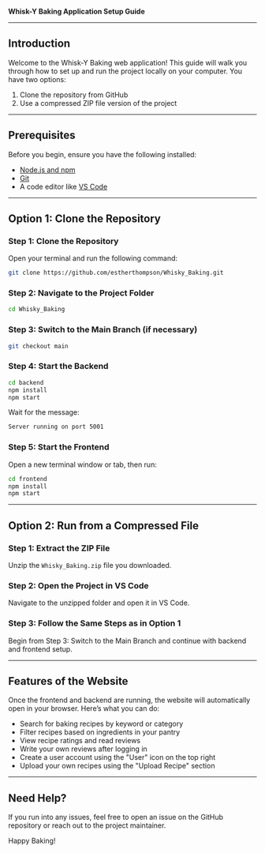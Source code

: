 **Whisk-Y Baking Application Setup Guide**

---

## Introduction
Welcome to the Whisk-Y Baking web application! This guide will walk you through how to set up and run the project locally on your computer. You have two options:
1. Clone the repository from GitHub
2. Use a compressed ZIP file version of the project

---

## Prerequisites
Before you begin, ensure you have the following installed:
- [Node.js and npm](https://nodejs.org/)
- [Git](https://git-scm.com/)
- A code editor like [VS Code](https://code.visualstudio.com/)

---

## Option 1: Clone the Repository

### Step 1: Clone the Repository
Open your terminal and run the following command:
```bash
git clone https://github.com/estherthompson/Whisky_Baking.git
```

### Step 2: Navigate to the Project Folder
```bash
cd Whisky_Baking
```

### Step 3: Switch to the Main Branch (if necessary)
```bash
git checkout main
```

### Step 4: Start the Backend
```bash
cd backend
npm install
npm start
```
Wait for the message:
```bash
Server running on port 5001
```

### Step 5: Start the Frontend
Open a new terminal window or tab, then run:
```bash
cd frontend
npm install
npm start
```

---

## Option 2: Run from a Compressed File

### Step 1: Extract the ZIP File
Unzip the `Whisky_Baking.zip` file you downloaded.

### Step 2: Open the Project in VS Code
Navigate to the unzipped folder and open it in VS Code.

### Step 3: Follow the Same Steps as in Option 1
Begin from Step 3: Switch to the Main Branch and continue with backend and frontend setup.

---

## Features of the Website
Once the frontend and backend are running, the website will automatically open in your browser. Here’s what you can do:

- Search for baking recipes by keyword or category
- Filter recipes based on ingredients in your pantry
- View recipe ratings and read reviews
- Write your own reviews after logging in
- Create a user account using the "User" icon on the top right
- Upload your own recipes using the "Upload Recipe" section

---

## Need Help?
If you run into any issues, feel free to open an issue on the GitHub repository or reach out to the project maintainer.

Happy Baking!


